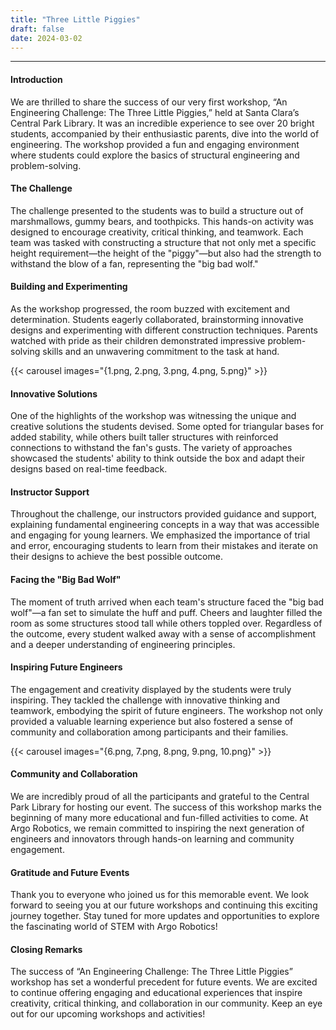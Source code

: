 ```yaml
---
title: "Three Little Piggies"
draft: false
date: 2024-03-02
---
```


---

#### Introduction

We are thrilled to share the success of our very first workshop, “An Engineering Challenge: The Three Little Piggies,” held at Santa Clara’s Central Park Library. It was an incredible experience to see over 20 bright students, accompanied by their enthusiastic parents, dive into the world of engineering. The workshop provided a fun and engaging environment where students could explore the basics of structural engineering and problem-solving.

#### The Challenge

The challenge presented to the students was to build a structure out of marshmallows, gummy bears, and toothpicks. This hands-on activity was designed to encourage creativity, critical thinking, and teamwork. Each team was tasked with constructing a structure that not only met a specific height requirement—the height of the "piggy"—but also had the strength to withstand the blow of a fan, representing the "big bad wolf."

#### Building and Experimenting

As the workshop progressed, the room buzzed with excitement and determination. Students eagerly collaborated, brainstorming innovative designs and experimenting with different construction techniques. Parents watched with pride as their children demonstrated impressive problem-solving skills and an unwavering commitment to the task at hand.

{{< carousel images="{1.png, 2.png, 3.png, 4.png, 5.png}" >}}

#### Innovative Solutions

One of the highlights of the workshop was witnessing the unique and creative solutions the students devised. Some opted for triangular bases for added stability, while others built taller structures with reinforced connections to withstand the fan's gusts. The variety of approaches showcased the students' ability to think outside the box and adapt their designs based on real-time feedback.

#### Instructor Support

Throughout the challenge, our instructors provided guidance and support, explaining fundamental engineering concepts in a way that was accessible and engaging for young learners. We emphasized the importance of trial and error, encouraging students to learn from their mistakes and iterate on their designs to achieve the best possible outcome.


#### Facing the "Big Bad Wolf"

The moment of truth arrived when each team's structure faced the "big bad wolf"—a fan set to simulate the huff and puff. Cheers and laughter filled the room as some structures stood tall while others toppled over. Regardless of the outcome, every student walked away with a sense of accomplishment and a deeper understanding of engineering principles.


#### Inspiring Future Engineers

The engagement and creativity displayed by the students were truly inspiring. They tackled the challenge with innovative thinking and teamwork, embodying the spirit of future engineers. The workshop not only provided a valuable learning experience but also fostered a sense of community and collaboration among participants and their families.

{{< carousel images="{6.png, 7.png, 8.png, 9.png, 10.png}" >}}

#### Community and Collaboration

We are incredibly proud of all the participants and grateful to the Central Park Library for hosting our event. The success of this workshop marks the beginning of many more educational and fun-filled activities to come. At Argo Robotics, we remain committed to inspiring the next generation of engineers and innovators through hands-on learning and community engagement.


#### Gratitude and Future Events

Thank you to everyone who joined us for this memorable event. We look forward to seeing you at our future workshops and continuing this exciting journey together. Stay tuned for more updates and opportunities to explore the fascinating world of STEM with Argo Robotics!


#### Closing Remarks

The success of “An Engineering Challenge: The Three Little Piggies” workshop has set a wonderful precedent for future events. We are excited to continue offering engaging and educational experiences that inspire creativity, critical thinking, and collaboration in our community. Keep an eye out for our upcoming workshops and activities!